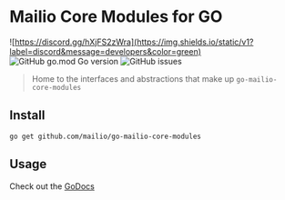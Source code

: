 # Mailio Core Modules for GO

![https://discord.gg/hXjFS2zWra](https://img.shields.io/static/v1?label=discord&message=developers&color=green)
![GitHub go.mod Go version](https://img.shields.io/github/go-mod/go-version/mailio/go-mailio-core-modules)
![GitHub issues](https://img.shields.io/github/issues/mailio/go-mailio-core-modules)

> Home to the interfaces and abstractions that make up `go-mailio-core-modules`

## Install

```
go get github.com/mailio/go-mailio-core-modules
```

## Usage

Check out the [GoDocs](https://pkg.go.dev/github.com/mailio/go-mailio-core-modules?utm_source=godoc)
